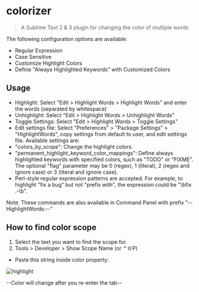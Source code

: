 # colorizer

> A Sublime Text 2 & 3 plugin for changing the color of multiple words

The following configuration options are available:

- Regular Expression
- Case Sensitive
- Customize Highlight Colors
- Define "Always Highlighted Keywords" with Customized Colors

## Usage

- Highlight: Select "Edit > Highlight Words > Highlight Words" and enter the words (separated by whitespace)
- Unhighlight: Select "Edit > Highlight Words > Unhighlight Words"
- Toggle Settings: Select "Edit > Highlight Words > Toggle Settings"
- Edit settings file: Select "Preferences" > "Package Settings" > "HighlightWords", copy settings from default to user, and edit settings file. Available settings are:
- "colors_by_scope": Change the highlight colors.
- "permanent_highlight_keyword_color_mappings": Define always highlighted keywords with specified colors, such as "TODO" or "FIXME". The optional "flag" parameter may be 0 (regex), 1 (literal), 2 (regex and ignore case) or 3 (literal and ignore case).
- Perl-style regular expression patterns are accepted. For example, to highlight "fix a bug" but not "prefix with", the expression could be "\\bfix .-\\b".

Note: These commands are also available in Command Panel with prefix "--HighlightWords:--"

## How to find color scope

1. Select the text you want to find the scope for.
2. Tools > Developer > Show Scope Name (or ⌃⇧P)

* Paste this string inside color property:

![highlight](doc_images/highlight.png)

--Color will change after you re-enter the tab--
